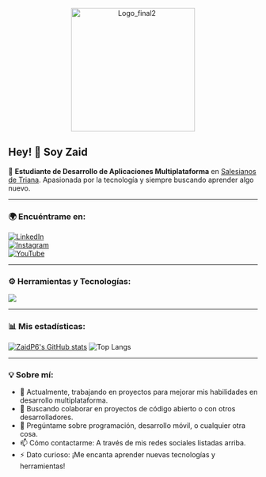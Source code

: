 <p align="center">
  <img src="https://github.com/user-attachments/assets/fc2f1340-8bc1-4084-8612-dcc69c91ea7e" alt="Logo_final2" width="250"/>
</p>

 ## Hey! 👋 Soy **Zaid**  

🌱 **Estudiante de Desarrollo de Aplicaciones Multiplataforma** en [Salesianos de Triana](https://www.salesianos-triana.com/). Apasionada por la tecnología y siempre buscando aprender algo nuevo.

---

### 🌍 Encuéntrame en:
  
[![LinkedIn](https://img.shields.io/badge/LinkedIn-0A66C2?style=for-the-badge&logo=linkedin&logoColor=white)](https://www.linkedin.com/in/pilar-aguilar-diaz/)  
[![Instagram](https://img.shields.io/badge/Instagram-E4405F?style=for-the-badge&logo=instagram&logoColor=white)](https://www.instagram.com/Zaiduck22/)  
[![YouTube](https://img.shields.io/badge/YouTube-FF0000?style=for-the-badge&logo=youtube&logoColor=white)](https://www.youtube.com/channel/Zaiduck22/)  

---

### ⚙️ Herramientas y Tecnologías:
<p align="left">
  <a href="https://skillicons.dev">
    <img src="https://skillicons.dev/icons?i=vscode,bootstrap,git,github,idea,pycharm,figma,eclipse,spring,java,css,html,js,ts,angular" />
  </a>
</p>

---

### 📊 Mis estadísticas:
[![ZaidP6's GitHub stats](https://github-readme-stats.vercel.app/api?username=ZaidP6)](https://github.com/ZaidP6/github-readme-stats) 
![Top Langs](https://github-readme-stats.vercel.app/api/top-langs/?username=ZaidP6&layout=compact)


---

### 💡 Sobre mí:
- 🔭 Actualmente, trabajando en proyectos para mejorar mis habilidades en desarrollo multiplataforma.
- 👯 Buscando colaborar en proyectos de código abierto o con otros desarrolladores.
- 💬 Pregúntame sobre programación, desarrollo móvil, o cualquier otra cosa.
- 📫 Cómo contactarme: A través de mis redes sociales listadas arriba.
- ⚡ Dato curioso: ¡Me encanta aprender nuevas tecnologías y herramientas!



<!--
**ZaidP6/ZaidP6** is a ✨ _special_ ✨ repository because its `README.md` (this file) appears on your GitHub profile.

<p align="left">
  <a href="https://skillicons.dev">
    <img src="https://skillicons.dev/icons?i=instagram,linkedin" />
  </a>
</p>

Here are some ideas to get you started:

- 🔭 I’m currently working on ...

- 👯 I’m looking to collaborate on ...
- 🤔 I’m looking for help with ...
- 💬 Ask me about ...
- 📫 How to reach me: ...
- 😄 Pronouns: ...
- ⚡ Fun fact: ...


### Programas
![VSC](https://github.com/ZaidP6/ZaidP6/assets/117078911/2d60fa76-070e-4339-bd0e-b3b76814949b) ![Bootstrap](https://github.com/ZaidP6/ZaidP6/assets/117078911/e1c9b924-d118-45d9-a7fb-8fdc86b9b87f) ![Git](https://github.com/ZaidP6/ZaidP6/assets/117078911/0f692695-171f-4cfe-a2e0-60b87180fa28)


[![Top Langs](https://github-readme-stats.vercel.app/api/top-langs/?username=zaidp6&layout=compact&theme=vision-friendly-dark)](https://github.com/zaidp6/github-readme-stats)

![Top Langs](https://github-readme-stats.vercel.app/api/top-langs/?username=ZaidP6&layout=compact) [![ZaidP6's GitHub stats](https://github-readme-stats.vercel.app/api?username=ZaidP6)](https://github.com/ZaidP6/github-readme-stats) 
[![Readme Card](https://github-readme-stats.vercel.app/api/pin/?username=ZaidP6&repo=github-readme-stats)](https://github.com/ZaidP6/github-readme-stats)
-->
